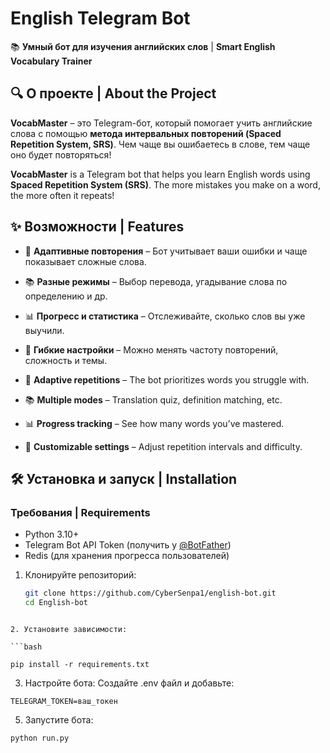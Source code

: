 # English Telegram Bot  

📚 **Умный бот для изучения английских слов** | **Smart English Vocabulary Trainer**  

## 🔍 О проекте | About the Project  

**VocabMaster** – это Telegram-бот, который помогает учить английские слова с помощью **метода интервальных повторений (Spaced Repetition System, SRS)**. Чем чаще вы ошибаетесь в слове, тем чаще оно будет повторяться!  

**VocabMaster** is a Telegram bot that helps you learn English words using **Spaced Repetition System (SRS)**. The more mistakes you make on a word, the more often it repeats!  

## ✨ Возможности | Features  

- 📌 **Адаптивные повторения** – Бот учитывает ваши ошибки и чаще показывает сложные слова.  
- 📚 **Разные режимы** – Выбор перевода, угадывание слова по определению и др.  
- 📊 **Прогресс и статистика** – Отслеживайте, сколько слов вы уже выучили.  
- 🔄 **Гибкие настройки** – Можно менять частоту повторений, сложность и темы.  

- 📌 **Adaptive repetitions** – The bot prioritizes words you struggle with.  
- 📚 **Multiple modes** – Translation quiz, definition matching, etc.  
- 📊 **Progress tracking** – See how many words you’ve mastered.  
- 🔄 **Customizable settings** – Adjust repetition intervals and difficulty.  

## 🛠 Установка и запуск | Installation  

### Требования | Requirements  
- Python 3.10+  
- Telegram Bot API Token (получить у [@BotFather](https://t.me/BotFather))  
- Redis (для хранения прогресса пользователей)

1. Клонируйте репозиторий:  
   ```bash
   git clone https://github.com/CyberSenpa1/english-bot.git
   cd English-bot
```

2. Установите зависимости:

```bash

pip install -r requirements.txt
```

3. Настройте бота:
  Создайте .env файл и добавьте:
```
TELEGRAM_TOKEN=ваш_токен
```

5. Запустите бота:
```bash
python run.py
```
